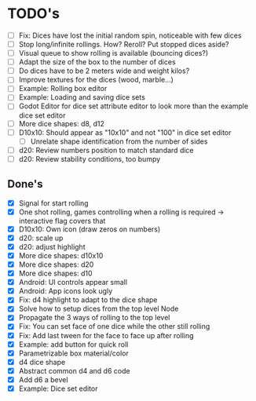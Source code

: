# TODO's

- [ ] Fix: Dices have lost the initial random spin, noticeable with few dices
- [ ] Stop long/infinite rollings. How? Reroll? Put stopped dices aside?
- [ ] Visual queue to show rolling is available (bouncing dices?)
- [ ] Adapt the size of the box to the number of dices
- [ ] Do dices have to be 2 meters wide and weight kilos?
- [ ] Improve textures for the dices (wood, marble...)
- [ ] Example: Rolling box editor
- [ ] Example: Loading and saving dice sets
- [ ] Godot Editor for dice set attribute editor to look more than the example dice set editor
- [ ] More dice shapes: d8, d12
- [ ] D10x10: Should appear as "10x10" and not "100" in dice set editor
    - [ ] Unrelate shape identification from the number of sides
- [ ] d20: Review numbers position to match standard dice
- [ ] d20: Review stability conditions, too bumpy

## Done's

- [x] Signal for start rolling
- [x] One shot rolling, games controlling when a rolling is required -> interactive flag covers that
- [x] D10x10: Own icon (draw zeros on numbers)
- [x] d20: scale up
- [x] d20: adjust highlight
- [x] More dice shapes: d10x10
- [x] More dice shapes: d20
- [x] More dice shapes: d10
- [x] Android: UI controls appear small
- [x] Android: App icons look ugly
- [x] Fix: d4 highlight to adapt to the dice shape
- [x] Solve how to setup dices from the top level Node
- [x] Propagate the 3 ways of rolling to the top level
- [x] Fix: You can set face of one dice while the other still rolling
- [x] Fix: Add last tween for the face to face up after rolling
- [x] Example: add button for quick roll
- [x] Parametrizable box material/color
- [x] d4 dice shape
- [x] Abstract common d4 and d6 code
- [x] Add d6 a bevel
- [x] Example: Dice set editor

